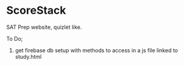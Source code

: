 # ScoreStack
SAT Prep website, quizlet like.

To Do;
1. get firebase db setup with methods to access in a js file linked to study.html
